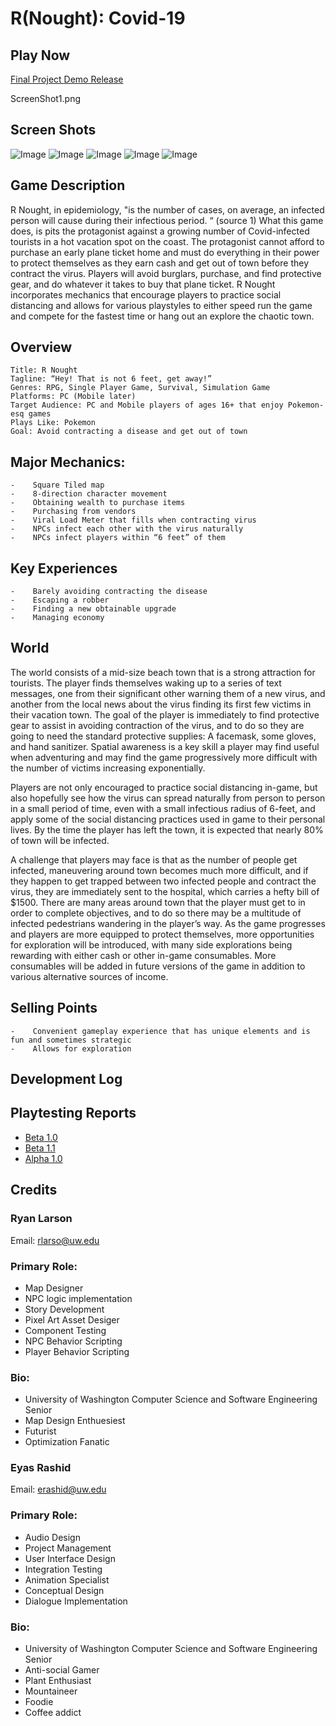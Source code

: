 # R(Nought): Covid-19

## Play Now

[Final Project Demo Release](https://connect.unity.com/mg/other/r-nought-covid-19-5)

ScreenShot1.png
## Screen Shots

![Image](ScreenShot1.png)
![Image](ScreenShot2.png)
![Image](ScreenShot3.png)
![Image](MiniMap2_V1.png)
![Image](ScreenShot4.png)



## Game Description

R Nought, in epidemiology, "is the number of cases, on average, an infected person will cause during their infectious period. “ (source 1) What this game does, is pits the protagonist against a growing number of Covid-infected tourists in a hot vacation spot on the coast. The protagonist cannot afford to purchase an early plane ticket home and must do everything in their power to protect themselves as they earn cash and get out of town before they contract the virus. Players will avoid burglars, purchase, and find protective gear, and do whatever it takes to buy that plane ticket. R Nought incorporates mechanics that encourage players to practice social distancing and allows for various playstyles to either speed run the game and compete for the fastest time or hang out an explore the chaotic town.


## Overview
```
Title: R Nought
Tagline: “Hey! That is not 6 feet, get away!”
Genres: RPG, Single Player Game, Survival, Simulation Game
Platforms: PC (Mobile later)
Target Audience: PC and Mobile players of ages 16+ that enjoy Pokemon-esq games 
Plays Like: Pokemon 
Goal: Avoid contracting a disease and get out of town
```
## Major Mechanics:
```
-    Square Tiled map
-    8-direction character movement
-    Obtaining wealth to purchase items
-    Purchasing from vendors
-    Viral Load Meter that fills when contracting virus
-    NPCs infect each other with the virus naturally
-    NPCs infect players within “6 feet” of them
```

## Key Experiences
```
-    Barely avoiding contracting the disease
-    Escaping a robber
-    Finding a new obtainable upgrade
-    Managing economy
```
## World

The world consists of a mid-size beach town that is a strong attraction for tourists. The player finds themselves waking up to a series of text messages, one from their significant other warning them of a new virus, and another from the local news about the virus finding its first few victims in their vacation town. The goal of the player is immediately to find protective gear to assist in avoiding contraction of the virus, and to do so they are going to need the standard protective supplies: A facemask, some gloves, and hand sanitizer. Spatial awareness is a key skill a player may find useful when adventuring and may find the game progressively more difficult with the number of victims increasing exponentially.

Players are not only encouraged to practice social distancing in-game, but also hopefully see how the virus can spread naturally from person to person in a small period of time, even with a small infectious radius of 6-feet, and apply some of the social distancing practices used in game to their personal lives. By the time the player has left the town, it is expected that nearly 80% of town will be infected.

A challenge that players may face is that as the number of people get infected, maneuvering around town becomes much more difficult, and if they happen to get trapped between two infected people and contract the virus, they are immediately sent to the hospital, which carries a hefty bill of $1500. There are many areas around town that the player must get to in order to complete objectives, and to do so there may be a multitude of infected pedestrians wandering in the player’s way.
As the game progresses and players are more equipped to protect themselves, more opportunities for exploration will be introduced, with many side explorations being rewarding with either cash or other in-game consumables. More consumables will be added in future versions of the game in addition to various alternative sources of income.


## Selling Points
```
-    Convenient gameplay experience that has unique elements and is fun and sometimes strategic
-    Allows for exploration
```
## Development Log
## Playtesting Reports
- [Beta 1.0]()
- [Beta 1.1]()
- [Alpha 1.0]()


## Credits
### Ryan Larson
Email: rlarso@uw.edu

### Primary Role:
  - Map Designer 
  - NPC logic implementation
  - Story Development
  - Pixel Art Asset Desiger
  - Component Testing
  - NPC Behavior Scripting
  - Player Behavior Scripting


### Bio: 
  - University of Washington Computer Science and Software Engineering Senior
  - Map Design Enthuesiest
  - Futurist
  - Optimization Fanatic


### Eyas Rashid
Email: erashid@uw.edu

### Primary Role:
  - Audio Design
  - Project Management
  - User Interface Design
  - Integration Testing
  - Animation Specialist
  - Conceptual Design
  - Dialogue Implementation


### Bio: 
  - University of Washington Computer Science and Software Engineering Senior
  - Anti-social Gamer
  - Plant Enthusiast
  - Mountaineer
  - Foodie
  - Coffee addict


